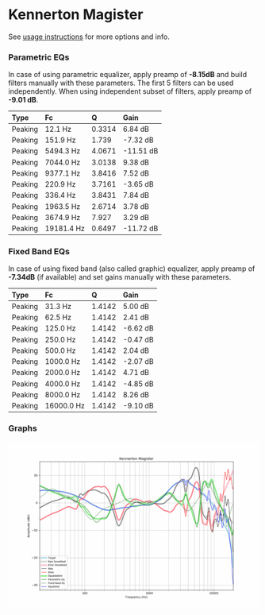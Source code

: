# Kennerton Magister
See [usage instructions](https://github.com/jaakkopasanen/AutoEq#usage) for more options and info.

### Parametric EQs
In case of using parametric equalizer, apply preamp of **-8.15dB** and build filters manually
with these parameters. The first 5 filters can be used independently.
When using independent subset of filters, apply preamp of **-9.01 dB**.

| Type    | Fc         |      Q | Gain      |
|:--------|:-----------|:-------|:----------|
| Peaking | 12.1 Hz    | 0.3314 | 6.84 dB   |
| Peaking | 151.9 Hz   | 1.739  | -7.32 dB  |
| Peaking | 5494.3 Hz  | 4.0671 | -11.51 dB |
| Peaking | 7044.0 Hz  | 3.0138 | 9.38 dB   |
| Peaking | 9377.1 Hz  | 3.8416 | 7.52 dB   |
| Peaking | 220.9 Hz   | 3.7161 | -3.65 dB  |
| Peaking | 336.4 Hz   | 3.8431 | 7.84 dB   |
| Peaking | 1963.5 Hz  | 2.6714 | 3.78 dB   |
| Peaking | 3674.9 Hz  | 7.927  | 3.29 dB   |
| Peaking | 19181.4 Hz | 0.6497 | -11.72 dB |

### Fixed Band EQs
In case of using fixed band (also called graphic) equalizer, apply preamp of **-7.34dB**
(if available) and set gains manually with these parameters.

| Type    | Fc         |      Q | Gain     |
|:--------|:-----------|:-------|:---------|
| Peaking | 31.3 Hz    | 1.4142 | 5.00 dB  |
| Peaking | 62.5 Hz    | 1.4142 | 2.41 dB  |
| Peaking | 125.0 Hz   | 1.4142 | -6.62 dB |
| Peaking | 250.0 Hz   | 1.4142 | -0.47 dB |
| Peaking | 500.0 Hz   | 1.4142 | 2.04 dB  |
| Peaking | 1000.0 Hz  | 1.4142 | -2.07 dB |
| Peaking | 2000.0 Hz  | 1.4142 | 4.71 dB  |
| Peaking | 4000.0 Hz  | 1.4142 | -4.85 dB |
| Peaking | 8000.0 Hz  | 1.4142 | 8.26 dB  |
| Peaking | 16000.0 Hz | 1.4142 | -9.10 dB |

### Graphs
![](./Kennerton%20Magister.png)